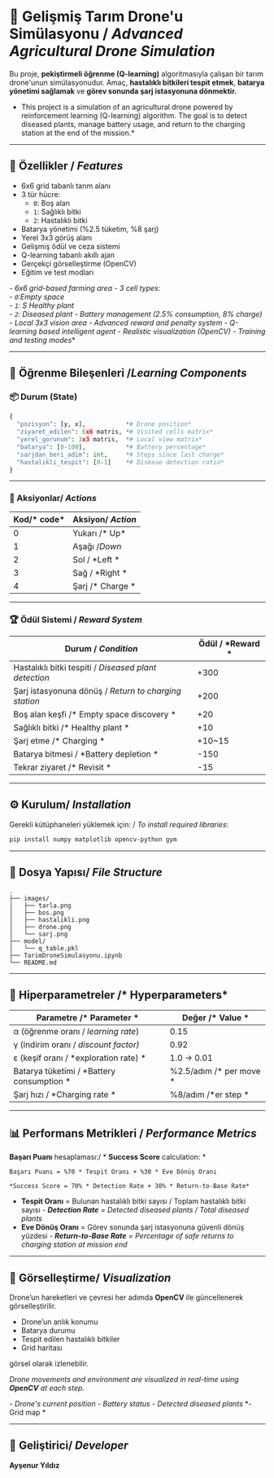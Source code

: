 
# 🌾 Gelişmiş Tarım Drone'u Simülasyonu / *Advanced Agricultural Drone Simulation*

Bu proje, **pekiştirmeli öğrenme (Q-learning)** algoritmasıyla çalışan bir tarım drone'unun simülasyonudur. Amaç, **hastalıklı bitkileri tespit etmek**, **batarya yönetimi sağlamak** ve **görev sonunda şarj istasyonuna dönmektir.**

* This project is a simulation of an agricultural drone powered by reinforcement learning (Q-learning) algorithm. The goal is to detect diseased plants, manage battery usage, and return to the charging station at the end of the mission.*
---

## 🚀 Özellikler / *Features*

- 6x6 grid tabanlı tarım alanı
- 3 tür hücre: 
  - `0`: Boş alan 
  - `1`: Sağlıklı bitki  
  - `2`: Hastalıklı bitki
- Batarya yönetimi (%2.5 tüketim, %8 şarj) 
- Yerel 3x3 görüş alanı
- Gelişmiş ödül ve ceza sistemi 
- Q-learning tabanlı akıllı ajan
- Gerçekçi görselleştirme (OpenCV) 
- Eğitim ve test modları


*- 6x6 grid-based farming area*
*- 3 cell types:*  
  *- `0`:Empty space*  
  *- `1`: S Healthy plant*  
  *- `2`:  Diseased plant*
*- Battery management (2.5% consumption, 8% charge)*
*- Local 3x3 vision area*
*- Advanced reward and penalty system*
*- Q-learning based intelligent agent*
*- Realistic visualization (OpenCV)*
*- Training and testing modes**

---

## 🧠 Öğrenme Bileşenleri /*Learning Components*

### 📦 Durum (State)
```python
{
  "pozisyon": [y, x],           *# Drone position*
  "ziyaret_edilen": 6x6 matris, *# Visited cells matrix*
  "yerel_gorunum": 3x3 matris,  *# Local view matrix*
  "batarya": [0-100],           *# Battery percentage*
  "sarjdan_beri_adim": int,     *# Steps since last charge*
  "hastalikli_tespit": [0-1]    *# Disease detection ratio*
}
```

---

### 🎯 Aksiyonlar/ *Actions*

| Kod/* code* | Aksiyon/ *Action* |
|-----|---------|
| 0   | Yukarı /* Up* |
| 1   | Aşağı /*Down*   |
| 2   | Sol / *Left  *   |
| 3   | Sağ / *Right  *   |
| 4   | Şarj /* Charge *   |

---

### 🏆 Ödül Sistemi / *Reward System*

| Durum / *Condition*                    | Ödül   / *Reward *  |
|--------------------------|----------|
| Hastalıklı bitki tespiti / *Diseased plant detection*	 | +300     |
| Şarj istasyonuna dönüş / *Return to charging station*	   | +200     |
| Boş alan keşfi /* Empty space discovery	 *         | +20      |
| Sağlıklı bitki /* Healthy plant	  *         | +10      |
| Şarj etme /* Charging	     *           | +10~15   |
| Batarya bitmesi / *Battery depletion *        | -150     |
| Tekrar ziyaret /* Revisit   *       | -15      |

---

## ⚙️ Kurulum/ *Installation*

Gerekli kütüphaneleri yüklemek için: / *To install required libraries:*

```bash
pip install numpy matplotlib opencv-python gym
```

---


## 📂 Dosya Yapısı/ *File Structure*

```
.
├── images/
│   ├── tarla.png
│   ├── bos.png
│   ├── hastalikli.png
│   ├── drone.png
│   └── sarj.png
├── model/
│   └── q_table.pkl
├── TarimDroneSimulasyonu.ipynb
└── README.md
```

---

## 🔧 Hiperparametreler /* Hyperparameters*

| Parametre   /* Parameter   *    | Değer   /* Value *   |
|-------------------|-------------|
| α (öğrenme oranı / *learning rate*)	 | 0.15        |
| γ (indirim oranı / *discount factor)*	 | 0.92        |
| ε (keşif oranı / *exploration rate)	 *  | 1.0 → 0.01  |
| Batarya tüketimi / *Battery consumption	 * | %2.5/adım /* per move * |
| Şarj hızı / *Charging rate	*     | %8/adım /*er step  *   |

---

## 📊 Performans Metrikleri / *Performance Metrics*

**Başarı Puanı** hesaplaması:/ * **Success Score** calculation:  *

```text
Başarı Puanı = %70 * Tespit Oranı + %30 * Eve Dönüş Oranı

*Success Score = 70% * Detection Rate + 30% * Return-to-Base Rate*

```

- **Tespit Oranı** = Bulunan hastalıklı bitki sayısı / Toplam hastalıklı bitki sayısı
*- **Detection Rate** = Detected diseased plants / Total diseased plants*
- **Eve Dönüş Oranı** = Görev sonunda şarj istasyonuna güvenli dönüş yüzdesi
*- **Return-to-Base Rate** = Percentage of safe returns to charging station at mission end*
  
---

## 📸 Görselleştirme/ *Visualization*

Drone’un hareketleri ve çevresi her adımda **OpenCV** ile güncellenerek görselleştirilir.

- Drone’un anlık konumu  
- Batarya durumu  
- Tespit edilen hastalıklı bitkiler  
- Grid haritası  

görsel olarak izlenebilir.


*Drone movements and environment are visualized in real-time using **OpenCV** at each step.*

*- Drone's current position*
*- Battery status*
*- Detected diseased plants*
*- Grid map *

---

## 👤 Geliştirici/ *Developer*

**Ayşenur Yıldız**
